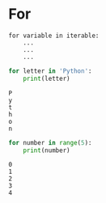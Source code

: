 # For

```
for variable in iterable:
    ...
    ...
    ...
```

```python
for letter in 'Python':
    print(letter)
```

```
P
y
t
h
o
n
```

```python
for number in range(5):
    print(number)
```

```
0
1
2
3
4
```
